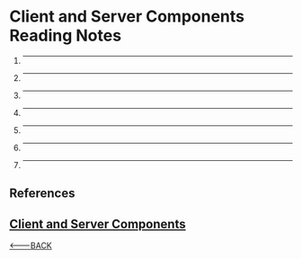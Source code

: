 # Client and Server Components Reading Notes

1. ***
2. ***
3. ***
4. ***
5. ***
6. ***
7. ***

## References

## [Client and Server Components](https://beta.nextjs.org/docs/rendering/server-and-client-components)

[<---BACK](README.md)
